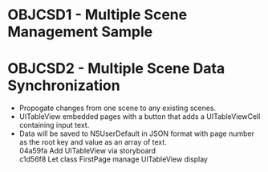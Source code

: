 # OBJCSD1 - Multiple Scene Management Sample
# OBJCSD2 - Multiple Scene Data Synchronization
+ Propogate changes from one scene to any existing scenes.
+ UITableView embedded pages with a button that adds a UITableViewCell containing input text.
+ Data will be saved to NSUserDefault in JSON format with page number as the root key and value as an array of text.  
	04a59fa Add UITableView via storyboard  
	c1d56f8 Let class FirstPage manage UITableView display  

